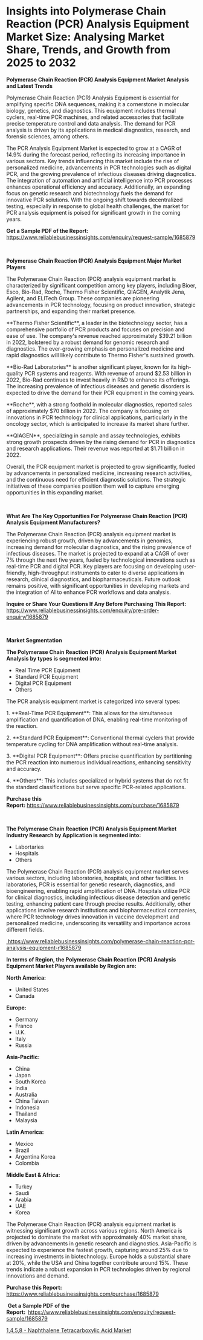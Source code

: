 <p><h1>Insights into Polymerase Chain Reaction (PCR) Analysis Equipment Market Size: Analysing Market Share, Trends, and Growth from 2025 to 2032</h1></p><p><strong>Polymerase Chain Reaction (PCR) Analysis Equipment Market Analysis and Latest Trends</strong></p>
<p><p>Polymerase Chain Reaction (PCR) Analysis Equipment is essential for amplifying specific DNA sequences, making it a cornerstone in molecular biology, genetics, and diagnostics. This equipment includes thermal cyclers, real-time PCR machines, and related accessories that facilitate precise temperature control and data analysis. The demand for PCR analysis is driven by its applications in medical diagnostics, research, and forensic sciences, among others.</p><p>The PCR Analysis Equipment Market is expected to grow at a CAGR of 14.9% during the forecast period, reflecting its increasing importance in various sectors. Key trends influencing this market include the rise of personalized medicine, advancements in PCR technologies such as digital PCR, and the growing prevalence of infectious diseases driving diagnostics. The integration of automation and artificial intelligence into PCR processes enhances operational efficiency and accuracy. Additionally, an expanding focus on genetic research and biotechnology fuels the demand for innovative PCR solutions. With the ongoing shift towards decentralized testing, especially in response to global health challenges, the market for PCR analysis equipment is poised for significant growth in the coming years.</p></p>
<p><strong>Get a Sample PDF of the Report:&nbsp;</strong> <a href="https://www.reliablebusinessinsights.com/enquiry/request-sample/1685879?utm_campaign=2321&utm_medium=2&utm_source=Github&utm_content=ia&utm_term=24032025&utm_id=polymerase-chain-reaction-pcr-analysis-equipment">https://www.reliablebusinessinsights.com/enquiry/request-sample/1685879</a></p>
<p>&nbsp;</p>
<p><strong>Polymerase Chain Reaction (PCR) Analysis Equipment Major Market Players</strong></p>
<p><p>The Polymerase Chain Reaction (PCR) analysis equipment market is characterized by significant competition among key players, including Bioer, Esco, Bio-Rad, Roche, Thermo Fisher Scientific, QIAGEN, Analytik Jena, Agilent, and ELITech Group. These companies are pioneering advancements in PCR technology, focusing on product innovation, strategic partnerships, and expanding their market presence.</p><p>**Thermo Fisher Scientific**, a leader in the biotechnology sector, has a comprehensive portfolio of PCR products and focuses on precision and ease of use. The company's revenue reached approximately $39.21 billion in 2022, bolstered by a robust demand for genomic research and diagnostics. The ever-growing emphasis on personalized medicine and rapid diagnostics will likely contribute to Thermo Fisher's sustained growth.</p><p>**Bio-Rad Laboratories** is another significant player, known for its high-quality PCR systems and reagents. With revenue of around $2.53 billion in 2022, Bio-Rad continues to invest heavily in R&D to enhance its offerings. The increasing prevalence of infectious diseases and genetic disorders is expected to drive the demand for their PCR equipment in the coming years.</p><p>**Roche**, with a strong foothold in molecular diagnostics, reported sales of approximately $70 billion in 2022. The company is focusing on innovations in PCR technology for clinical applications, particularly in the oncology sector, which is anticipated to increase its market share further.</p><p>**QIAGEN**, specializing in sample and assay technologies, exhibits strong growth prospects driven by the rising demand for PCR in diagnostics and research applications. Their revenue was reported at $1.71 billion in 2022. </p><p>Overall, the PCR equipment market is projected to grow significantly, fueled by advancements in personalized medicine, increasing research activities, and the continuous need for efficient diagnostic solutions. The strategic initiatives of these companies position them well to capture emerging opportunities in this expanding market.</p></p>
<p>&nbsp;</p>
<p><strong>What Are The Key Opportunities For Polymerase Chain Reaction (PCR) Analysis Equipment Manufacturers?</strong></p>
<p><p>The Polymerase Chain Reaction (PCR) analysis equipment market is experiencing robust growth, driven by advancements in genomics, increasing demand for molecular diagnostics, and the rising prevalence of infectious diseases. The market is projected to expand at a CAGR of over 7% through the next five years, fueled by technological innovations such as real-time PCR and digital PCR. Key players are focusing on developing user-friendly, high-throughput instruments to cater to diverse applications in research, clinical diagnostics, and biopharmaceuticals. Future outlook remains positive, with significant opportunities in developing markets and the integration of AI to enhance PCR workflows and data analysis.</p></p>
<p><strong>Inquire or Share Your Questions If Any Before Purchasing This Report:</strong> <a href="https://www.reliablebusinessinsights.com/enquiry/pre-order-enquiry/1685879?utm_campaign=2321&utm_medium=2&utm_source=Github&utm_content=ia&utm_term=24032025&utm_id=polymerase-chain-reaction-pcr-analysis-equipment">https://www.reliablebusinessinsights.com/enquiry/pre-order-enquiry/1685879</a></p>
<p>&nbsp;</p>
<p><strong>Market Segmentation</strong></p>
<p><strong>The Polymerase Chain Reaction (PCR) Analysis Equipment Market Analysis by types is segmented into:</strong></p>
<p><ul><li>Real Time PCR Equipment</li><li>Standard PCR Equipment</li><li>Digital PCR Equipment</li><li>Others</li></ul></p>
<p><p>The PCR analysis equipment market is categorized into several types: </p><p>1. **Real-Time PCR Equipment**: This allows for the simultaneous amplification and quantification of DNA, enabling real-time monitoring of the reaction.</p><p>2. **Standard PCR Equipment**: Conventional thermal cyclers that provide temperature cycling for DNA amplification without real-time analysis.</p><p>3. **Digital PCR Equipment**: Offers precise quantification by partitioning the PCR reaction into numerous individual reactions, enhancing sensitivity and accuracy.</p><p>4. **Others**: This includes specialized or hybrid systems that do not fit the standard classifications but serve specific PCR-related applications.</p></p>
<p><strong>Purchase this Report:&nbsp;</strong><a href="https://www.reliablebusinessinsights.com/purchase/1685879?utm_campaign=2321&utm_medium=2&utm_source=Github&utm_content=ia&utm_term=24032025&utm_id=polymerase-chain-reaction-pcr-analysis-equipment">https://www.reliablebusinessinsights.com/purchase/1685879</a></p>
<p>&nbsp;</p>
<p><strong>The Polymerase Chain Reaction (PCR) Analysis Equipment Market Industry Research by Application is segmented into:</strong></p>
<p><ul><li>Labortaries</li><li>Hospitals</li><li>Others</li></ul></p>
<p><p>The Polymerase Chain Reaction (PCR) analysis equipment market serves various sectors, including laboratories, hospitals, and other facilities. In laboratories, PCR is essential for genetic research, diagnostics, and bioengineering, enabling rapid amplification of DNA. Hospitals utilize PCR for clinical diagnostics, including infectious disease detection and genetic testing, enhancing patient care through precise results. Additionally, other applications involve research institutions and biopharmaceutical companies, where PCR technology drives innovation in vaccine development and personalized medicine, underscoring its versatility and importance across different fields.</p></p>
<p><a href="https://www.reliablebusinessinsights.com/polymerase-chain-reaction-pcr-analysis-equipment-r1685879?utm_campaign=2321&utm_medium=2&utm_source=Github&utm_content=ia&utm_term=24032025&utm_id=polymerase-chain-reaction-pcr-analysis-equipment">&nbsp;https://www.reliablebusinessinsights.com/polymerase-chain-reaction-pcr-analysis-equipment-r1685879</a></p>
<p><strong>In terms of Region, the Polymerase Chain Reaction (PCR) Analysis Equipment Market Players available by Region are:</strong></p>
<p>
    <p> <strong> North America: </strong>
        <ul>
            <li>United States</li>
            <li>Canada</li>
        </ul>
        </p> 
    <p> <strong> Europe: </strong>
        <ul>
            <li>Germany</li>
            <li>France</li>
            <li>U.K.</li>
            <li>Italy</li>
            <li>Russia</li>
        </ul>
        </p> 
    <p> <strong> Asia-Pacific: </strong>
        <ul>
            <li>China</li>
            <li>Japan</li>
            <li>South Korea</li>
            <li>India</li>
            <li>Australia</li>
            <li>China Taiwan</li>
            <li>Indonesia</li>
            <li>Thailand</li>
            <li>Malaysia</li>
        </ul>
        </p> 
    <p> <strong> Latin America: </strong>
        <ul>
            <li>Mexico</li>
            <li>Brazil</li>
            <li>Argentina Korea</li>
            <li>Colombia</li>
        </ul>
        </p> 
    <p> <strong> Middle East & Africa: </strong>
        <ul>
            <li>Turkey</li>
            <li>Saudi</li>
            <li>Arabia</li>
            <li>UAE</li>
            <li>Korea</li>
        </ul>
    </p>
    </p>
<p><p>The Polymerase Chain Reaction (PCR) analysis equipment market is witnessing significant growth across various regions. North America is projected to dominate the market with approximately 40% market share, driven by advancements in genetic research and diagnostics. Asia-Pacific is expected to experience the fastest growth, capturing around 25% due to increasing investments in biotechnology. Europe holds a substantial share at 20%, while the USA and China together contribute around 15%. These trends indicate a robust expansion in PCR technologies driven by regional innovations and demand.</p></p>
<p><strong>Purchase this Report: </strong><a href="https://www.reliablebusinessinsights.com/purchase/1685879?utm_campaign=2321&utm_medium=2&utm_source=Github&utm_content=ia&utm_term=24032025&utm_id=polymerase-chain-reaction-pcr-analysis-equipment">https://www.reliablebusinessinsights.com/purchase/1685879</a></p>
<p>&nbsp;<strong>Get a Sample PDF of the Report:&nbsp;&nbsp;</strong><a href="https://www.reliablebusinessinsights.com/enquiry/request-sample/1685879?utm_campaign=2321&utm_medium=2&utm_source=Github&utm_content=ia&utm_term=24032025&utm_id=polymerase-chain-reaction-pcr-analysis-equipment">https://www.reliablebusinessinsights.com/enquiry/request-sample/1685879</a></p>
<p><strong></strong></p>
<p><p><a href="https://github.com/joannesouthgate/Market-Research-Report-List-5/blob/main/1458-naphthalene-tetracarboxylic-acid-market.md?utm_campaign=2321&utm_medium=2&utm_source=Github&utm_content=ia&utm_term=24032025&utm_id=polymerase-chain-reaction-pcr-analysis-equipment">1,4,5,8 - Naphthalene Tetracarboxylic Acid Market</a></p></p>